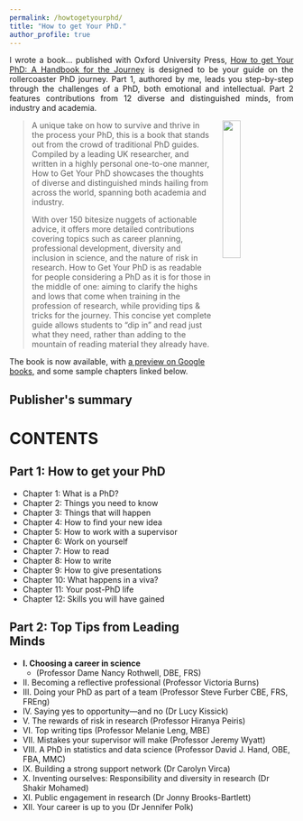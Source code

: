 ```yaml
---
permalink: /howtogetyourphd/
title: "How to get Your PhD."
author_profile: true
---
```


<div style="text-align: justify;">

I wrote a book... published with Oxford University Press,
<a href="https://www.amazon.co.uk/dp/0198866925/">How to get Your PhD: A Handbook for the Journey</a>
is designed to be your guide on the rollercoaster PhD journey. Part 1, authored by me, leads you step-by-step through the challenges of a PhD, both emotional and intellectual.
Part 2 features contributions from 12 diverse and distinguished minds, from industry and academia.

</div>

<p style="padding-top: 0px; vertical-align: top; text-align: justify;">
  <a href="https://www.amazon.co.uk/dp/0198866925/">
    <img src="https://cdn.waterstones.com/bookjackets/large/9780/1988/9780198866923.jpg"
         style="width:25%; min-width:3cm; align:center; vertical-align:top; float:right; margin-left:20px;  margin-bottom:10px; margin-top:0px;" />
  </a>
  
> A unique take on how to survive and thrive in the process your PhD, this is a book that stands out from the crowd of traditional PhD guides. Compiled by a leading UK researcher, and written in a highly personal one-to-one manner, How to Get Your PhD showcases the thoughts of diverse and distinguished minds hailing from across the world, spanning both academia and industry.
>
> With over 150 bitesize nuggets of actionable advice, it offers more detailed contributions covering topics such as career planning, professional development, diversity and inclusion in science, and the nature of risk in research. How to Get Your PhD is as readable for people considering a PhD as it is for those in the middle of one: aiming to clarify the highs and lows that come when training in the profession of research, while providing tips & tricks for the journey. This concise yet complete guide allows students to “dip in” and read just what they need, rather than adding to the mountain of reading material they already have.

</p>

The book is now available, with
<a href="https://www.google.co.uk/books/edition/How_to_Get_Your_PhD/nX4fEAAAQBAJ?hl=en&gbpv=0">a preview on Google books</a>, and some sample chapters linked below.

Publisher's summary 
---


CONTENTS
===

Part 1: How to get your PhD
---
- Chapter 1: What is a PhD?
- Chapter 2: Things you need to know
- Chapter 3: Things that will happen
- Chapter 4: How to find your new idea
- Chapter 5: How to work with a supervisor
- Chapter 6: Work on yourself
- Chapter 7: How to read
- Chapter 8: How to write
- Chapter 9: How to give presentations
- Chapter 10: What happens in a viva?
- Chapter 11: Your post-PhD life
- Chapter 12: Skills you will have gained

Part 2: Top Tips from Leading Minds
---

- <b>I. Choosing a career in science</b>
  * (Professor Dame Nancy Rothwell, DBE, FRS)
- II. Becoming a reflective professional (Professor Victoria Burns)
- III. Doing your PhD as part of a team (Professor Steve Furber CBE, FRS, FREng)
- IV. Saying yes to opportunity—and no (Dr Lucy Kissick)
- V. The rewards of risk in research (Professor Hiranya Peiris)
- VI. Top writing tips (Professor Melanie Leng, MBE)
- VII. Mistakes your supervisor will make (Professor Jeremy Wyatt)
- VIII. A PhD in statistics and data science (Professor David J. Hand, OBE, FBA, MMC)
- IX. Building a strong support network (Dr Carolyn Virca)
- X. Inventing ourselves: Responsibility and diversity in research (Dr Shakir Mohamed)
- XI. Public engagement in research (Dr Jonny Brooks-Bartlett)
- XII. Your career is up to you (Dr Jennifer Polk)
